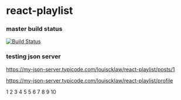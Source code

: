 # react-playlist

### master build status
[![Build Status](https://travis-ci.com/louiscklaw/react-playlist.svg?branch=master)](https://travis-ci.com/louiscklaw/react-playlist)

### testing json server
https://my-json-server.typicode.com/louiscklaw/react-playlist/posts/1

https://my-json-server.typicode.com/louiscklaw/react-playlist/profile

1
2
3
4
5
5
6
7
8
9
10
